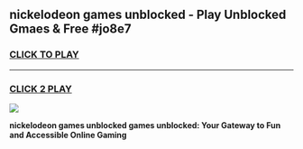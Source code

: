 
## nickelodeon games unblocked - Play Unblocked Gmaes & Free #jo8e7
<h3>
<a href="https://news.freeplayer.one?title=nickelodeon_games_unblocked&ref=03M">CLICK TO PLAY</a></h3>
<hr>

<h3>
<a href="https://news.freeplayer.one?title=nickelodeon_games_unblocked&ref=03M">CLICK 2 PLAY</a>
  
</h3>

<a href="https://news.freeplayer.one?title=nickelodeon_games_unblocked&ref=03M"><img src="https://clearcache.store/games.png"></a>


**nickelodeon games unblocked games unblocked: Your Gateway to Fun and Accessible Online Gaming**
